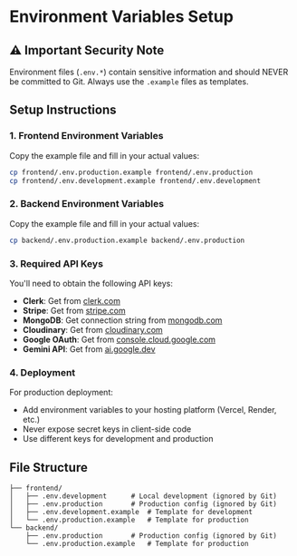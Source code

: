 # Environment Variables Setup

## ⚠️ Important Security Note
Environment files (`.env.*`) contain sensitive information and should NEVER be committed to Git. Always use the `.example` files as templates.

## Setup Instructions

### 1. Frontend Environment Variables

Copy the example file and fill in your actual values:
```bash
cp frontend/.env.production.example frontend/.env.production
cp frontend/.env.development.example frontend/.env.development
```

### 2. Backend Environment Variables

Copy the example file and fill in your actual values:
```bash
cp backend/.env.production.example backend/.env.production
```

### 3. Required API Keys

You'll need to obtain the following API keys:

- **Clerk**: Get from [clerk.com](https://clerk.com)
- **Stripe**: Get from [stripe.com](https://stripe.com)
- **MongoDB**: Get connection string from [mongodb.com](https://mongodb.com)
- **Cloudinary**: Get from [cloudinary.com](https://cloudinary.com)
- **Google OAuth**: Get from [console.cloud.google.com](https://console.cloud.google.com)
- **Gemini API**: Get from [ai.google.dev](https://ai.google.dev)

### 4. Deployment

For production deployment:
- Add environment variables to your hosting platform (Vercel, Render, etc.)
- Never expose secret keys in client-side code
- Use different keys for development and production

## File Structure
```
├── frontend/
│   ├── .env.development      # Local development (ignored by Git)
│   ├── .env.production       # Production config (ignored by Git)
│   ├── .env.development.example  # Template for development
│   └── .env.production.example   # Template for production
└── backend/
    ├── .env.production       # Production config (ignored by Git)
    └── .env.production.example   # Template for production
```
